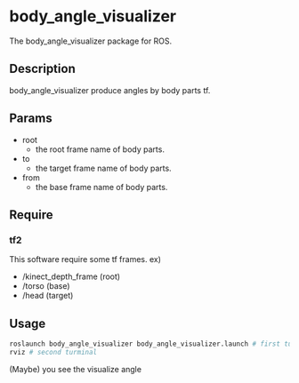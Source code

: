 # body_angle_visualizer

The body_angle_visualizer package for ROS.

## Description

body_angle_visualizer produce angles by body parts tf.

## Params

- root
  * the root frame name of body parts.
- to
  * the target frame name of body parts.
- from
  * the base frame name of body parts.

## Require

### tf2

This software require some tf frames. ex)

- /kinect_depth_frame (root)
- /torso (base)
- /head (target)

## Usage

```bash
roslaunch body_angle_visualizer body_angle_visualizer.launch # first turminal
rviz # second turminal
```

(Maybe) you see the visualize angle

